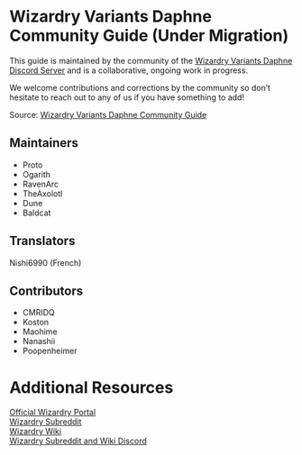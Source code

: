 # Wizardry Variants Daphne Community Guide (Under Migration)


This guide is maintained by the community of the [Wizardry Variants Daphne Discord Server](https://discord.gg/YjYmUCkBXK) and is a collaborative, ongoing work in progress. 

We welcome contributions and corrections by the community so don’t hesitate to reach out to any of us if you have something to add\!

Source: [Wizardry Variants Daphne Community Guide](https://docs.google.com/document/d/1WoSPMuZe_IOuk9I_qDidcFARhGWorHO9YLONp2dxm70/edit?tab=t.0#heading=h.kf5m90lrs4ob)

## Maintainers

 - Proto
 - Ogarith
 - RavenArc
 - TheAxolotl
 - Dune
 - Baldcat

## Translators

Nishi6990 (French)

## Contributors

- CMRIDQ
- Koston
- Maohime
- Nanashii
- Poopenheimer

# Additional Resources

[Official Wizardry Portal](https://wizardry.info/en)  
[Wizardry Subreddit](https://www.reddit.com/r/wizardry/)  
[Wizardry Wiki](https://wizardry.wiki.gg/wiki/Wizardry_Wiki)  
[Wizardry Subreddit and Wiki Discord](https://discord.gg/cknNfGG7YC)